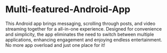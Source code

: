 # Multi-featured-Android-App
This Android app brings messaging, scrolling through posts, and video streaming together for a all-in-one experience. Designed for convenience and simplicity, the app eliminates the need to switch between multiple applications, enhancing engagement and enjoying endless entertainment. No more app overload and just one place for it! 
